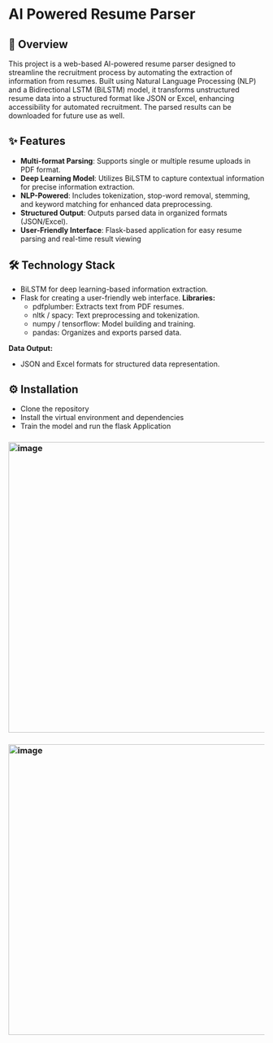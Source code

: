 # AI Powered Resume Parser

## 🚀 Overview
This project is a web-based AI-powered resume parser designed to streamline the recruitment process by automating the extraction of information from resumes. Built using Natural Language Processing (NLP) and a Bidirectional LSTM (BiLSTM) model, it transforms unstructured resume data into a structured format like JSON or Excel, enhancing accessibility for automated recruitment. The parsed results can be downloaded for future use as well.

## ✨ Features
- **Multi-format Parsing**: Supports single or multiple resume uploads in PDF format.
- **Deep Learning Model**: Utilizes BiLSTM to capture contextual information for precise information extraction.
- **NLP-Powered**: Includes tokenization, stop-word removal, stemming, and keyword matching for enhanced data preprocessing.
- **Structured Output**: Outputs parsed data in organized formats (JSON/Excel).
- **User-Friendly Interface**: Flask-based application for easy resume parsing and real-time result viewing

## 🛠️ Technology Stack
- BiLSTM for deep learning-based information extraction.
- Flask for creating a user-friendly web interface.
**Libraries:**
  - pdfplumber: Extracts text from PDF resumes.
  - nltk / spacy: Text preprocessing and tokenization.
  - numpy / tensorflow: Model building and training.
  - pandas: Organizes and exports parsed data.
    
**Data Output:**
  - JSON and Excel formats for structured data representation.

## ⚙️ Installation
- Clone the repository
- Install the virtual environment and dependencies
- Train the model and run the flask Application

### <img width="571" alt="image" src="https://github.com/user-attachments/assets/a6e3bb6c-f461-40cc-8526-b287bb9faa75">

### <img width="571" alt="image" src="https://github.com/user-attachments/assets/80712935-39f1-466a-9d67-781aeed07395">


